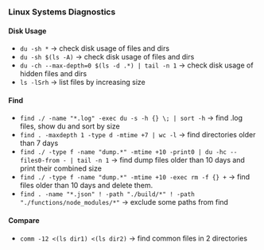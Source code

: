 ### Linux Systems Diagnostics

#### Disk Usage
* `du -sh *` -> check disk usage of files and dirs
* `du -sh $(ls -A)` -> check disk usage of files and dirs
* `du -ch --max-depth=0 $(ls -d .*) | tail -n 1` -> check disk usage of hidden files and dirs
* `ls -lSrh` -> list files by increasing size

#### Find
* `find ./ -name "*.log" -exec du -s -h {} \; | sort -h` -> find .log files, show du and sort by size
* `find . -maxdepth 1 -type d -mtime +7 | wc -l` -> find directories older than 7 days
* `find ./ -type f -name "dump.*" -mtime +10 -print0 | du -hc --files0-from - | tail -n 1` -> find dump files older than 10 days and print their combined size
* `find ./ -type f -name "dump.*" -mtime +10 -exec rm -f {} +` -> find files older than 10 days and delete them.
* `find . -name "*.json" ! -path "./build/*" ! -path "./functions/node_modules/*"` -> exclude some paths from find

#### Compare
* `comm -12 <(ls dir1) <(ls dir2)` -> find common files in 2 directories

